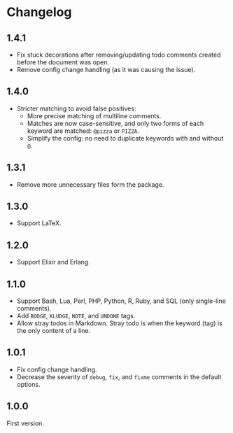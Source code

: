 # Changelog

## 1.4.1

- Fix stuck decorations after removing/updating todo comments created before the document was open.
- Remove config change handling (as it was causing the issue).

## 1.4.0

- Stricter matching to avoid false positives:
  - More precise matching of multiline comments.
  - Matches are now case-sensitive, and only two forms of each keyword are matched: `@pizza` or `PIZZA`.
  - Simplify the config: no need to duplicate keywords with and without `@`.

## 1.3.1

- Remove more unnecessary files form the package.

## 1.3.0

- Support LaTeX.

## 1.2.0

- Support Elixir and Erlang.

## 1.1.0

- Support Bash, Lua, Perl, PHP, Python, R, Ruby, and SQL (only single-line comments).
- Add `BODGE`, `KLUDGE`, `NOTE`, and `UNDONE` tags.
- Allow stray todos in Markdown. Stray todo is when the keyword (tag) is the only content of a line.

## 1.0.1

- Fix config change handling.
- Decrease the severity of `debug`, `fix`, and `fixme` comments in the default options.

## 1.0.0

First version.
